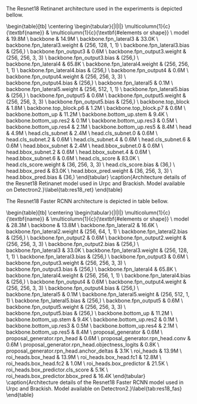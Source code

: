 
The Resnet18 Retinanet architecture used in the experiments is depicted bellow.

\begin{table}[tb]
\centering
\begin{tabular}{|l|l|}
\multicolumn{1}{c}{\textbf{name}} & \multicolumn{1}{c}{\textbf{\#elements or shape}} \\
model & 19.8M \\
backbone & 14.9M \\
backbone.fpn\_lateral3 & 33.0K \\
backbone.fpn\_lateral3.weight & (256, 128, 1, 1) \\
backbone.fpn\_lateral3.bias & (256,) \\
backbone.fpn\_output3 & 0.6M \\
backbone.fpn\_output3.weight & (256, 256, 3, 3) \\
backbone.fpn\_output3.bias & (256,) \\
backbone.fpn\_lateral4 & 65.8K \\
backbone.fpn\_lateral4.weight & (256, 256, 1, 1) \\
backbone.fpn\_lateral4.bias & (256,) \\
backbone.fpn\_output4 & 0.6M \\
backbone.fpn\_output4.weight & (256, 256, 3, 3) \\
backbone.fpn\_output4.bias & (256,) \\
backbone.fpn\_lateral5 & 0.1M \\
backbone.fpn\_lateral5.weight & (256, 512, 1, 1) \\
backbone.fpn\_lateral5.bias & (256,) \\
backbone.fpn\_output5 & 0.6M \\
backbone.fpn\_output5.weight & (256, 256, 3, 3) \\
backbone.fpn\_output5.bias & (256,) \\
backbone.top\_block & 1.8M \\
backbone.top\_block.p6 & 1.2M \\
backbone.top\_block.p7 & 0.6M \\
backbone.bottom\_up & 11.2M \\
backbone.bottom\_up.stem & 9.4K \\
backbone.bottom\_up.res2 & 0.1M \\
backbone.bottom\_up.res3 & 0.5M \\
backbone.bottom\_up.res4 & 2.1M \\
backbone.bottom\_up.res5 & 8.4M \\
head & 4.9M \\
head.cls\_subnet & 2.4M \\
head.cls\_subnet.0 & 0.6M \\
head.cls\_subnet.2 & 0.6M \\
head.cls\_subnet.4 & 0.6M \\
head.cls\_subnet.6 & 0.6M \\
head.bbox\_subnet & 2.4M \\
head.bbox\_subnet.0 & 0.6M \\
head.bbox\_subnet.2 & 0.6M \\
head.bbox\_subnet.4 & 0.6M \\
head.bbox\_subnet.6 & 0.6M \\
head.cls\_score & 83.0K \\
head.cls\_score.weight & (36, 256, 3, 3) \\
head.cls\_score.bias & (36,) \\
head.bbox\_pred & 83.0K \\
head.bbox\_pred.weight & (36, 256, 3, 3) \\
head.bbox\_pred.bias & (36,)
\end{tabular}
\caption{Architecture details of the Resnet18 Retinanet model used in Urpc and Brackish. Model available on Detectron2.}\label{tab:res18_ret}
\end{table}


The Resnet18 Faster RCNN architecture is depicted in table bellow.

\begin{table}[tb]
\centering
\begin{tabular}{|l|l|}
\multicolumn{1}{c}{\textbf{name}} & \multicolumn{1}{c}{\textbf{\#elements or shape}} \\
model & 28.3M \\
backbone & 13.8M \\
backbone.fpn\_lateral2 & 16.6K \\
backbone.fpn\_lateral2.weight & (256, 64, 1, 1) \\
backbone.fpn\_lateral2.bias & (256,) \\
backbone.fpn\_output2 & 0.6M \\
backbone.fpn\_output2.weight & (256, 256, 3, 3) \\
backbone.fpn\_output2.bias & (256,) \\
backbone.fpn\_lateral3 & 33.0K \\
backbone.fpn\_lateral3.weight & (256, 128, 1, 1) \\
backbone.fpn\_lateral3.bias & (256,) \\
backbone.fpn\_output3 & 0.6M \\
backbone.fpn\_output3.weight & (256, 256, 3, 3) \\
backbone.fpn\_output3.bias & (256,) \\
backbone.fpn\_lateral4 & 65.8K \\
backbone.fpn\_lateral4.weight & (256, 256, 1, 1) \\
backbone.fpn\_lateral4.bias & (256,) \\
backbone.fpn\_output4 & 0.6M \\
backbone.fpn\_output4.weight & (256, 256, 3, 3) \\
backbone.fpn\_output4.bias & (256,) \\
backbone.fpn\_lateral5 & 0.1M \\
backbone.fpn\_lateral5.weight & (256, 512, 1, 1) \\
backbone.fpn\_lateral5.bias & (256,) \\
backbone.fpn\_output5 & 0.6M \\
backbone.fpn\_output5.weight & (256, 256, 3, 3) \\
backbone.fpn\_output5.bias & (256,) \\
backbone.bottom\_up & 11.2M \\
backbone.bottom\_up.stem & 9.4K \\
backbone.bottom\_up.res2 & 0.1M \\
backbone.bottom\_up.res3 & 0.5M \\
backbone.bottom\_up.res4 & 2.1M \\
backbone.bottom\_up.res5 & 8.4M \\
proposal\_generator & 0.6M \\
proposal\_generator.rpn\_head & 0.6M \\
proposal\_generator.rpn\_head.conv & 0.6M \\
proposal\_generator.rpn\_head.objectness\_logits & 0.8K \\
proposal\_generator.rpn\_head.anchor\_deltas & 3.1K \\
roi\_heads & 13.9M \\
roi\_heads.box\_head & 13.9M \\
roi\_heads.box\_head.fc1 & 12.8M \\
roi\_heads.box\_head.fc2 & 1.0M \\
roi\_heads.box\_predictor & 21.5K \\
roi\_heads.box\_predictor.cls\_score & 5.1K \\
roi\_heads.box\_predictor.bbox\_pred & 16.4K
\end{tabular}
\caption{Architecture details of the Resnet18 Faster RCNN model used in Urpc and Brackish. Model available on Detectron2.}\label{tab:res18_fas}
\end{table}
